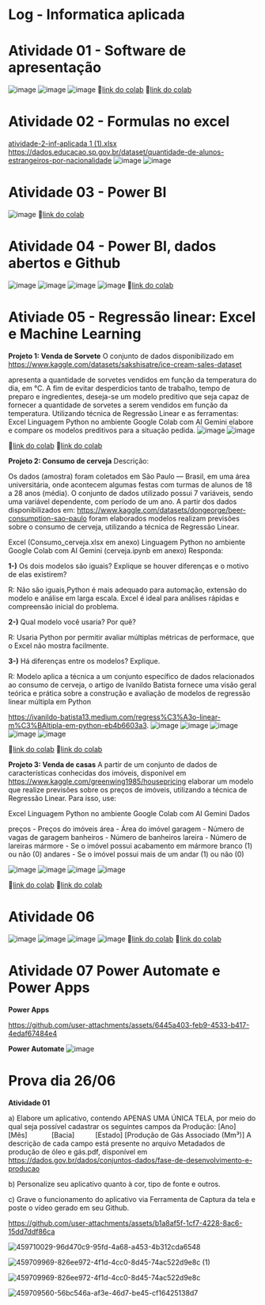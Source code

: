 # Log - Informatica aplicada
# Atividade 01 - Software de apresentação
![image](https://github.com/user-attachments/assets/44a3257c-38fc-4feb-b6ea-9fa06313706d)
![image](https://github.com/user-attachments/assets/389acaa1-4957-4248-820a-5c15fb05342b)
![image](https://github.com/user-attachments/assets/d4f90f6c-1d91-4929-99ef-2f8c509b3a9c)
📂[link do colab](https://github.com/user-attachments/files/19701698/Aula_softwares_apresentacao.1.pptx)
📂[link do colab](https://forms.gle/jB6Aqh3kY7wLCwYT6)
# Atividade 02 - Formulas no excel
[atividade-2-inf-aplicada 1 (1).xlsx](
https://github.com/user-attachments/files/19701994/atividade-2-inf-aplicada.1.1.xlsx)
https://dados.educacao.sp.gov.br/dataset/quantidade-de-alunos-estrangeiros-por-nacionalidade
![image](https://github.com/user-attachments/assets/9a3d23df-ef77-4324-9861-6c89fe492049)
![image](https://github.com/user-attachments/assets/552d7aa7-cb39-4aaf-be8b-910a68025389)

# Atividade 03 - Power BI

![image](https://github.com/user-attachments/assets/3dd25889-e9de-4924-8cc0-6cd2b19acbbe)
📂[link do colab](https://dados.educacao.sp.gov.br/dataset/quantidade-de-alunos-estrangeiros-por-nacionalidade)
# Atividade 04 - Power BI, dados abertos e Github

![image](https://github.com/user-attachments/assets/e97659d3-5bcb-4fc4-98e8-b5fcc321baf5)
![image](https://github.com/user-attachments/assets/f9f1d475-d861-44be-9eb6-079397b33c62)
![image](https://github.com/user-attachments/assets/134a1eea-b5b2-4367-84a6-a8fbb3685507)
![image](https://github.com/user-attachments/assets/dd969874-c321-42f9-ac6a-58e7d12cb283)
📂[link do colab](https://www.sjc.sp.gov.br/servicos/mobilidade-urbana/transporte-publico/)
# Ativiade 05 - Regressão linear: Excel e Machine Learning
**Projeto 1: Venda de Sorvete**
O conjunto de dados disponibilizado em https://www.kaggle.com/datasets/sakshisatre/ice-cream-sales-dataset

apresenta a quantidade de sorvetes vendidos em função da temperatura do dia, em °C.  A fim de evitar desperdícios tanto de trabalho, tempo de preparo e ingredientes, deseja-se um modelo preditivo que seja capaz de fornecer a quantidade de sorvetes a serem vendidos em função da temperatura. Utilizando  técnica de Regressão Linear e as ferramentas:
   Excel
   Linguagem Python no ambiente Google Colab com AI Gemini
elabore e compare os modelos preditivos para a situação pedida.
![image](https://github.com/user-attachments/assets/d3c05c59-b20f-430b-b0b0-27621d7ae8cd)
![image](https://github.com/user-attachments/assets/868fcc62-f1d3-48e9-9dae-5744a9c48c70)

📂[link do colab](https://colab.research.google.com/drive/1LghGUa0pf7tyhCUhUdOOsjY063-1d3dP?usp=sharing)
📂[link do colab](https://fatecspgov-my.sharepoint.com/:x:/r/personal/alan_silva145_fatec_sp_gov_br/Documents/IceCream%201.csv?d=wb88fbce19a984c41912bfb76a38280ee&csf=1&web=1&e=YhtScq)



**Projeto 2: Consumo de cerveja**
Descrição:

Os dados (amostra) foram coletados em São Paulo — Brasil, em uma área universitária, onde acontecem algumas festas com turmas de alunos de 18 a 28 anos (média). O conjunto de dados utilizado  possui 7 variáveis, sendo uma variável dependente, com período de um ano.
A partir dos dados disponibilizados em:  https://www.kaggle.com/datasets/dongeorge/beer-consumption-sao-paulo
foram elaborados modelos realizam previsões sobre o consumo de cerveja, utilizando a técnica de Regressão Linear.

   Excel (Consumo_cerveja.xlsx em anexo)
   Linguagem Python no ambiente Google Colab com AI Gemini (cerveja.ipynb em anexo)
Responda:

**1-)** Os dois modelos são iguais? Explique se houver diferenças e o motivo de elas existirem?

R: Não são iguais,Python é mais adequado para automação, extensão do modelo e análise em larga escala. Excel é ideal para análises rápidas e compreensão inicial do problema.

**2-)** Qual modelo você usaria? Por quê?

R: Usaria Python por permitir avaliar múltiplas métricas de performace, que o Excel não mostra facilmente.

**3-)** Há diferenças entre os modelos? Explique.

R: Modelo aplica a técnica a um conjunto específico de dados relacionados ao consumo de cerveja, o artigo de Ivanildo Batista fornece uma visão geral teórica e prática sobre a construção e avaliação de modelos de regressão linear múltipla em Python

https://ivanildo-batista13.medium.com/regress%C3%A3o-linear-m%C3%BAltipla-em-python-eb4b6603a3. 
![image](https://github.com/user-attachments/assets/9e086acb-f6b5-43ba-b2f6-fdef95270700)
![image](https://github.com/user-attachments/assets/6e2e826c-06b8-430b-abf4-e3458007d58e)
![image](https://github.com/user-attachments/assets/79934a81-911f-4b57-b253-82a919697c32)
![image](https://github.com/user-attachments/assets/88c2f4a5-99d2-4205-935b-43ae8c8bfd30)
![image](https://github.com/user-attachments/assets/4113a220-78c8-4174-b38d-43bf85cceac7)

📂[link do colab](https://colab.research.google.com/drive/1KS9xTDzrsK5TWhKBz6w2fhkNmDAIG5iC?usp=sharing)
📂[link do colab](https://fatecspgov.sharepoint.com/:x:/r/sites/Section_INF047.A994.N.074.146.20251/Class%20Files/Assignments/Regress%C3%A3o%20linear_%20Excel%20e%20Machine%20Learning%201/Consumo_cerveja.xlsx?d=w6a37bdbb6e244ac087aee982b80a6e54&csf=1&web=1&e=fVHU12)





**Projeto 3: Venda de casas**
A partir de  um conjunto de dados de características conhecidas dos imóveis, disponível em https://www.kaggle.com/greenwing1985/housepricing
elaborar um modelo que realize previsões sobre os preços de imóveis, utilizando a técnica de Regressão Linear. Para isso, use:

   Excel
   Linguagem Python no ambiente Google Colab com AI Gemini
Dados

preços - Preços do imóveis
área - Área do imóvel
garagem - Número de vagas de garagem
banheiros - Número de banheiros
lareira - Número de lareiras
mármore - Se o imóvel possui acabamento em mármore branco (1) ou não (0)
andares - Se o imóvel possui mais de um andar (1) ou não (0)

![image](https://github.com/user-attachments/assets/f3e2db6f-e56a-4a9d-b055-b3ce9b9409b1)
![image](https://github.com/user-attachments/assets/e3c8a73c-214f-4fc4-b438-174825f62575)
![image](https://github.com/user-attachments/assets/c7bb7a38-4c8b-4661-b6c1-572584e9f0e5)
![image](https://github.com/user-attachments/assets/dc3b8010-b50b-400c-95fa-aa88697a9338)

📂[link do colab](https://colab.research.google.com/drive/1DF-0GgP-vqr_Cc4ARqYRR2xsO0qHX0D2?usp=sharing)
📂[link do colab](https://fatecspgov-my.sharepoint.com/:x:/r/personal/matheus_siqueira14_fatec_sp_gov_br/Documents/Arquivos%20de%20Chat%20do%20Microsoft%20Teams/HousePrices_HalfMil%20(2).xlsx?d=wf1ce44799aa44a99af7b06d00423f5ef&csf=1&web=1&e=3ea0aA)

# Atividade 06

![image](https://github.com/user-attachments/assets/2d495066-19e0-4865-9536-1ae646ed8d3e)
![image](https://github.com/user-attachments/assets/4c4a55c1-47af-4f7f-a745-15721a26e338)
![image](https://github.com/user-attachments/assets/6a8f5ee3-bc8a-4c84-b71e-5c9ecd7c9359)
![image](https://github.com/user-attachments/assets/b4ae439b-30f0-4f62-bba8-5c94de1bfe1a)
📁[link do colab](https://fatecspgov-my.sharepoint.com/:x:/r/personal/alan_silva145_fatec_sp_gov_br/Documents/Arquivos%20de%20Chat%20do%20Microsoft%20Teams/Graf_K_sandalias_computador.xlsx01.xlsx?d=w7039d48efba24178aa7408df1518f559&csf=1&web=1&e=4QzSO1)
📁[link do colab](https://fatecspgov-my.sharepoint.com/:x:/r/personal/alan_silva145_fatec_sp_gov_br/Documents/Graf_K_panela_sorvetes_produtos.xlsx%2001.xlsx?d=w5c00112947a04fd5b5a02f984f768e7e&csf=1&web=1&e=FMhoMw)

# Atividade 07 Power Automate e Power Apps 
**Power Apps**

https://github.com/user-attachments/assets/6445a403-feb9-4533-b417-4edaf67484e4

**Power Automate**
![image](https://github.com/user-attachments/assets/3d245aed-c1d6-419b-bcd3-a4965fdbd357)


# Prova dia 26/06
**Atividade 01**

a) Elabore um aplicativo, contendo APENAS UMA ÚNICA TELA, por meio do qual seja possível cadastrar os seguintes campos da Produção:
[Ano]      [Mês]       [Bacia]      [Estado] [Produção de Gás Associado (Mm³)]
A descrição de cada campo está presente no arquivo Metadados de produção de óleo e gás.pdf, disponível em https://dados.gov.br/dados/conjuntos-dados/fase-de-desenvolvimento-e-producao

b) Personalize seu aplicativo quanto à cor, tipo de fonte e outros.

c) Grave o funcionamento do aplicativo via Ferramenta de Captura da tela e poste o vídeo gerado em seu Github.

https://github.com/user-attachments/assets/b1a8af5f-1cf7-4228-8ac6-15dd7ddf86ca



![459710029-96d470c9-95fd-4a68-a453-4b312cda6548](https://github.com/user-attachments/assets/39177b51-e32a-47ff-870c-c92d177b5b98)

![459709969-826ee972-4f1d-4cc0-8d45-74ac522d9e8c (1)](https://github.com/user-attachments/assets/462bc7bb-d085-428f-900f-e37dba592b3c)

![459709969-826ee972-4f1d-4cc0-8d45-74ac522d9e8c](https://github.com/user-attachments/assets/2a8eba9d-1baf-4c51-bf70-94fabab3e59f)

![459709560-56bc546a-af3e-46d7-be45-cf16425138d7](https://github.com/user-attachments/assets/8de5e5ed-41fa-44b2-a4b3-0652a0dd134a)


